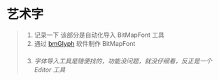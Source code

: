 # 艺术字

> 1. 记录一下 该部分是自动化导入 BitMapFont 工具
> 2. 通过 [bmGlyph] 软件制作 BitMapFont
> 3. ###### 字体导入工具是随便找的，功能没问题，就没仔细看，反正是一个 Editor 工具

[bmGlyph]: http://www.bmglyph.com